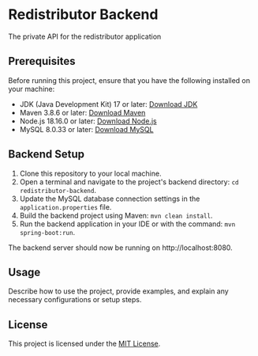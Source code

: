 # Redistributor Backend

The private API for the redistributor application

## Prerequisites

Before running this project, ensure that you have the following installed on your machine:

- JDK (Java Development Kit) 17 or later: [Download JDK](https://www.oracle.com/java/technologies/javase-jdk17-downloads.html)
- Maven 3.8.6 or later: [Download Maven](https://maven.apache.org/download.cgi)
- Node.js 18.16.0 or later: [Download Node.js](https://nodejs.org/en/download/)
- MySQL 8.0.33 or later: [Download MySQL](https://dev.mysql.com/downloads/installer/)

## Backend Setup

1. Clone this repository to your local machine.
2. Open a terminal and navigate to the project's backend directory: `cd redistributor-backend`.
3. Update the MySQL database connection settings in the `application.properties` file.
4. Build the backend project using Maven: `mvn clean install`.
5. Run the backend application in your IDE or with the command: `mvn spring-boot:run`.

The backend server should now be running on http://localhost:8080.

## Usage

Describe how to use the project, provide examples, and explain any necessary configurations or setup steps.

## License

This project is licensed under the [MIT License](LICENSE).
